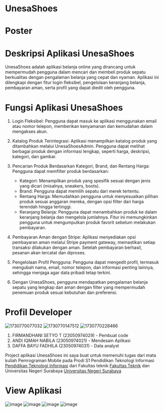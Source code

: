 # UnesaShoes 

# Poster

# Deskripsi Aplikasi UnesaShoes

UnesaShoes adalah aplikasi belanja online yang dirancang untuk mempermudah pengguna dalam mencari dan membeli produk sepatu berkualitas dengan pengalaman belanja yang cepat dan nyaman. Aplikasi ini dilengkapi dengan fitur login fleksibel, pengelolaan keranjang belanja, pembayaran aman, serta profil yang dapat diedit oleh pengguna.

# Fungsi Aplikasi UnesaShoes

1. Login Fleksibel: Pengguna dapat masuk ke aplikasi menggunakan email atau nomor telepon, memberikan kenyamanan dan kemudahan dalam mengakses akun.

2. Katalog Produk Terintegrasi: Aplikasi menampilkan katalog produk yang ditambahkan melalui UnesaShoesAdmin. Pengguna dapat melihat berbagai produk dengan informasi lengkap, seperti harga, deskripsi, kategori, dan gambar.

3. Pencarian Produk Berdasarkan Kategori, Brand, dan Rentang Harga: Pengguna dapat memfilter produk berdasarkan:
    - Kategori: Menampilkan produk yang spesifik sesuai dengan jenis yang dicari (misalnya, sneakers, boots).
    - Brand: Pengguna dapat memilih sepatu dari merek tertentu.
    - Rentang Harga: Memudahkan pengguna untuk menyesuaikan pilihan produk sesuai anggaran mereka, dengan opsi filter dari harga terendah hingga tertinggi.
    - Keranjang Belanja: Pengguna dapat menambahkan produk ke dalam keranjang belanja dan mengelola jumlahnya. Fitur ini memungkinkan pengguna untuk mengumpulkan produk favorit sebelum melakukan pembayaran.

4. Pembayaran Aman dengan Stripe: Aplikasi menyediakan opsi pembayaran aman melalui Stripe payment gateway, memastikan setiap transaksi dilakukan dengan aman. Setelah pembayaran berhasil, pesanan akan tercatat dan diproses.

5. Pengelolaan Profil Pengguna: Pengguna dapat mengedit profil, termasuk mengubah nama, email, nomor telepon, dan informasi penting lainnya, sehingga menjaga agar data pribadi tetap terkini.

6. Dengan UnesaShoes, pengguna mendapatkan pengalaman belanja sepatu yang lengkap dan aman dengan filter yang mempermudah penemuan produk sesuai kebutuhan dan preferensi.

# Profil Developer
![1730770077032](https://github.com/user-attachments/assets/64ff5a06-0980-4f51-a463-3e753b55abd8)    ![1730770147512](https://github.com/user-attachments/assets/72adc844-e1b3-439f-a76a-cb9452bfb43d) ![1730770228466](https://github.com/user-attachments/assets/2033ab65-2c44-49a4-a568-9ebf9749af22)

1. FIRMANDHANI SETYO T     (23050974029) - Pembuat code
2. ANDI IQMAH NABILA       (23050974021) - Mendesain Aplikasi
3. DAFFA BAYU FADHILA      (23050974031) - Data analyst
   
Project aplikasi UnesaShoes ini saya buat untuk memenuhi tugas dari mata kuliah Pemrograman Mobile pada Prodi S1 Pendidikan Teknologi Informasi [Pendidikan Teknologi Informasi](https://pendidikan-ti.ft.unesa.ac.id/) dari Fakultas teknik [Fakultas Teknik](https://ft.unesa.ac.id/) dan Universitas Negeri Surabaya [Universitas Negeri Surabaya](https://unesa.ac.id/) 

# View Aplikasi

![image](https://github.com/user-attachments/assets/6c66bac7-f7bb-4ff2-bcca-a16659b731cd) ![image](https://github.com/user-attachments/assets/93606a61-2f3c-4182-919d-e444b3ef8c3e)
![image](https://github.com/user-attachments/assets/9ad64445-b35d-4b63-b91d-4a07675c5b7d) ![image](https://github.com/user-attachments/assets/8ec06dac-804d-41d1-a464-d1f9250a9d55)





